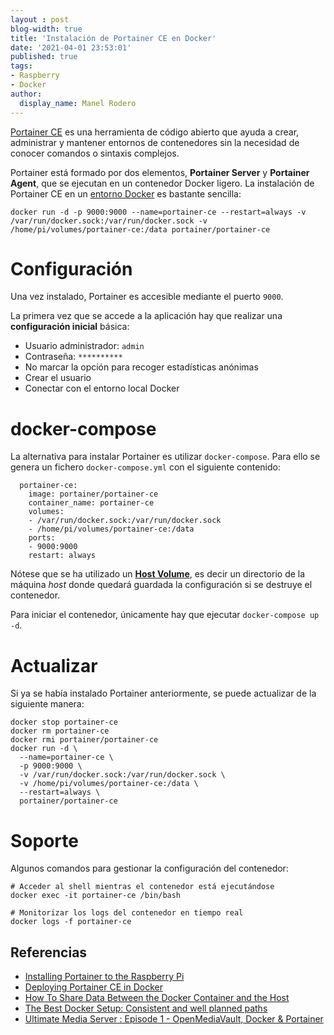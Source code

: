 ```yaml
---
layout : post
blog-width: true
title: 'Instalación de Portainer CE en Docker'
date: '2021-04-01 23:53:01'
published: true
tags:
- Raspberry
- Docker
author:
  display_name: Manel Rodero
---
```


[Portainer CE](https://www.portainer.io/products/community-edition) es una herramienta de código abierto que ayuda a crear, administrar y mantener entornos de contenedores sin la necesidad de conocer comandos o sintaxis complejos.

Portainer está formado por dos elementos, **Portainer Server** y **Portainer Agent**, que se ejecutan en un contenedor Docker ligero. La instalación de Portainer CE en un [entorno Docker](https://documentation.portainer.io/v2.0/deploy/ceinstalldocker/) es bastante sencilla:

```
docker run -d -p 9000:9000 --name=portainer-ce --restart=always -v /var/run/docker.sock:/var/run/docker.sock -v /home/pi/volumes/portainer-ce:/data portainer/portainer-ce
```

# Configuración

Una vez instalado, Portainer es accesible mediante el puerto `9000`.

La primera vez que se accede a la aplicación hay que realizar una **configuración inicial** básica:

* Usuario administrador: `admin`
* Contraseña: `**********`
* No marcar la opción para recoger estadísticas anónimas
* Crear el usuario
* Conectar con el entorno local Docker

# docker-compose

La alternativa para instalar Portainer es utilizar `docker-compose`. Para ello se genera un fichero `docker-compose.yml` con el siguiente contenido:

```
  portainer-ce:
    image: portainer/portainer-ce
    container_name: portainer-ce
    volumes:
    - /var/run/docker.sock:/var/run/docker.sock
    - /home/pi/volumes/portainer-ce:/data
    ports:
    - 9000:9000
    restart: always
```

Nótese que se ha utilizado un [**Host Volume**](https://www.digitalocean.com/community/tutorials/how-to-share-data-between-the-docker-container-and-the-host), es decir un directorio de la máquina _host_ donde quedará guardada la configuración si se destruye el contenedor.

Para iniciar el contenedor, únicamente hay que ejecutar `docker-compose up -d`.

# Actualizar

Si ya se había instalado Portainer anteriormente, se puede actualizar de la siguiente manera:

```
docker stop portainer-ce
docker rm portainer-ce
docker rmi portainer/portainer-ce
docker run -d \
  --name=portainer-ce \
  -p 9000:9000 \
  -v /var/run/docker.sock:/var/run/docker.sock \
  -v /home/pi/volumes/portainer-ce:/data \
  --restart=always \
  portainer/portainer-ce
```

# Soporte

Algunos comandos para gestionar la configuración del contenedor:

```
# Acceder al shell mientras el contenedor está ejecutándose
docker exec -it portainer-ce /bin/bash

# Monitorizar los logs del contenedor en tiempo real
docker logs -f portainer-ce
```

## Referencias

* [Installing Portainer to the Raspberry Pi](https://pimylifeup.com/raspberry-pi-portainer/)
* [Deploying Portainer CE in Docker](https://documentation.portainer.io/v2.0/deploy/ceinstalldocker/)
* [How To Share Data Between the Docker Container and the Host](https://www.digitalocean.com/community/tutorials/how-to-share-data-between-the-docker-container-and-the-host)
* [The Best Docker Setup: Consistent and well planned paths](https://wiki.servarr.com/docker-guide#consistent-and-well-planned-paths)
* [Ultimate Media Server : Episode 1 - OpenMediaVault, Docker & Portainer](https://youtu.be/ZLa5NGPKQv0?list=PLhMI0SExGwfAdXDmYJ9jt_SxjkEfcUwEB)
